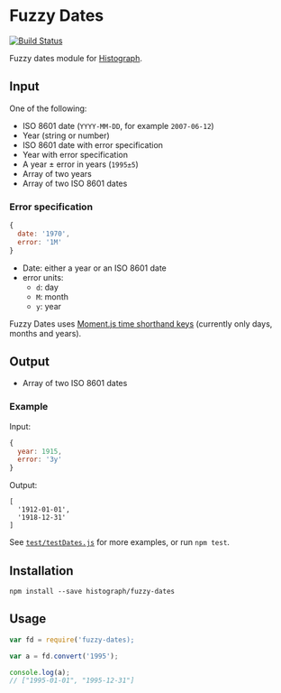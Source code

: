 # Fuzzy Dates

[![Build Status](https://travis-ci.org/histograph/fuzzy-dates.svg)](https://travis-ci.org/histograph/fuzzy-dates)

Fuzzy dates module for [Histograph](https://github.com/histograph/histograph).

## Input

One of the following:

- ISO 8601 date (`YYYY-MM-DD`, for example `2007-06-12`)
- Year (string or number)
- ISO 8601 date with error specification
- Year with error specification
- A year ± error in years (`1995±5`)
- Array of two years
- Array of two ISO 8601 dates

### Error specification

```js
{
  date: '1970',
  error: '1M'
}
```

- Date: either a year or an ISO 8601 date
- error units:
  - `d`: day
  - `M`: month
  - `y`: year

Fuzzy Dates uses [Moment.js time shorthand keys](http://momentjs.com/docs/#/manipulating/add/) (currently only days, months and years).

## Output

- Array of two ISO 8601 dates

### Example

Input:

```js
{
  year: 1915,
  error: '3y'
}
```

Output:

```
[
  '1912-01-01',
  '1918-12-31'
]
```

See [`test/testDates.js`](test/testDates.js) for more examples, or run `npm test`.

## Installation

    npm install --save histograph/fuzzy-dates

## Usage

```js
var fd = require('fuzzy-dates);

var a = fd.convert('1995');

console.log(a);
// ["1995-01-01", "1995-12-31"]
```
